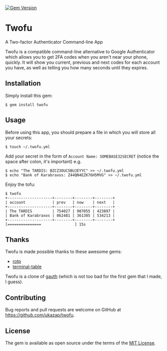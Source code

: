 [![Gem Version](https://badge.fury.io/rb/twofu.svg)](https://badge.fury.io/rb/twofu)

# Twofu
A Two-factor Authenticator Command-line App

Twofu is a compatible command-line alternative to Google Authenticator which allows you to get 2FA codes when you aren't near your phone, quickly. It will show you current, previous and next codes for each account you have, as well as telling you how many seconds until they expires.

## Installation

Simply install this gem:

    $ gem install twofu

## Usage

Before using this app, you should prepare a file in which you will store all your secrets:

    $ touch ~/.twofu.yml

Add your secret in the form of `Account Name: SOMEBASE32SECRET` (notice the space after colon, it's important) e.g.

    $ echo "The TARDIS: BZCZ3OUC5BUJEYYC" >> ~/.twofu.yml
    $ echo "Bank of Karabraxos: Z44QN4EZK76H5MVG" >> ~/.twofu.yml

Enjoy the tofu:

    $ twofu
    +--------------------+--------+--------+--------+
    | account            | prev   | now    | next   |
    +--------------------+--------+--------+--------+
    | The TARDIS         | 754027 | 907055 | 423897 |
    | Bank of Karabraxos | 062481 | 361305 | 534213 |
    +--------------------+--------+--------+--------+
    [===============               ] 15s

## Thanks

Twofu is made possible thanks to these awesome gems:

  - [rotp](https://github.com/mdp/rotp)
  - [terminal-table](https://github.com/tj/terminal-table)

Twofu is a clone of [gauth](https://github.com/pcarrier/gauth) (which is not too bad for the first gem that I made, I guess).

## Contributing

Bug reports and pull requests are welcome on GitHub at https://github.com/ukazap/twofu.

## License

The gem is available as open source under the terms of the [MIT License](http://opensource.org/licenses/MIT).
